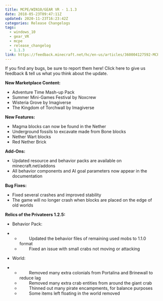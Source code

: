 ```yaml
---
title: MCPE/WIN10/GEAR VR - 1.1.3
date: 2018-05-23T09:47:11Z
updated: 2020-11-23T16:23:42Z
categories: Release Changelogs
tags:
  - windows_10
  - gear_VR
  - mcpe
  - release_changelog
  - 1.1.3
link: https://feedback.minecraft.net/hc/en-us/articles/360004127592-MCPE-WIN10-GEAR-VR-1-1-3
---
```


If you find any bugs, be sure to report them here! Click here to give us feedback & tell us what you think about the update.

  
**New Marketplace Content:**

- Adventure Time Mash-up Pack
- Summer Mini-Games Festival by Noxcrew
- Wisteria Grove by Imagiverse
- The Kingdom of Torchwall by Imagiverse

  
**New Features:**

- Magma blocks can now be found in the Nether
- Underground fossils to excavate made from Bone blocks
- Nether Wart blocks
- Red Nether Brick

  
**Add-Ons:**

- Updated resource and behavior packs are available on minecraft.net/addons
- All behavior components and AI goal parameters now appear in the documentation

  
**Bug Fixes:**

- Fixed several crashes and improved stability
- The game will no longer crash when blocks are placed on the edge of old worlds

  
**Relics of the Privateers 1.2.5:**

- Behavior Pack:

- -         Updated the behavior files of remaining used mobs to 1.1.0 format
  -         Fixed an issue with small crabs not moving or attacking

- World:

- -         Removed many extra colonials from Portalina and Brinewall to reduce lag
  -         Removed many extra crab entities from around the giant crab
  -         Thinned out many pirate encampments, for balance purposes
  -         Some items left floating in the world removed
